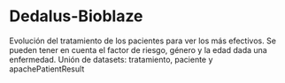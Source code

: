 # Dedalus-Bioblaze

Evolución del tratamiento de los pacientes para ver los más efectivos. 
Se pueden tener en cuenta el factor de riesgo, género y la edad dada una enfermedad. 
Unión de datasets: tratamiento, paciente y apachePatientResult
